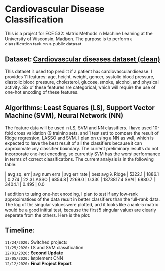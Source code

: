 # Cardiovascular Disease Classification

This is a project for ECE 532: Matrix Methods in Machine Learning at the University of Wisconsin, Madison. The purpose is to perform a classification task on a public dataset.

## Dataset: [Cardiovascular diseases dataset (clean)](https://www.kaggle.com/aiaiaidavid/cardio-data-dv13032020)

This dataset is used top predict if a patient has cardiovascular disease. I provides 11 features: age, height, weight, gender, systolic blood pressure, diastolic blood pressure, cholesterol, glucose, smoke, alcohol, and physical activity. Six of these features are categorical, which will require the use of one-hot encoding of these features. 

## Algorithms: Least Squares (LS), Support Vector Machine (SVM), Neural Network (NN)

The feature data will be used in LS, SVM and NN classifiers. I have used 10-fold cross validation (9 training sets, and 1 test set) to compare the result of Ridge regression, LASSO and SVM. I plan on using a NN as well, which is expected to have the best result of all the classifiers because it can approximate any classifier boundary. The current preliminary results do not incorporate one-hot encoding, so currently SVM has the worst performance in terms of correct classifications. The current analysis is in the following table:

| avg sq. err | avg num errs | avg err rate | best avg λ
Ridge | 5322.1 | 1886.1 | 0.274 | 22.3
LASSO | 6854.8 | 2269.0 | 0.330 | 1873817.4
SVM   | 6880.7 | 3404.1 | 0.495 | 0.0

I addition to using one-hot encoding, I plan to test if any low-rank approximations of the data result in better classifiers than the full-rank data. The log of the singular values were plotted, and it looks like a rank-5 matrix would be a good initital test, because the first 5 singular values are clearly seperate from the others. Here is the plot:


## Timeline:
`11/24/2020:` Switched projects  
`11/25/2020:` LS and SVM classification  
`12/01/2020:` **Second Update**  
`12/05/2020:` Implement CNN  
`12/12/2020:` **Final Project Report**  
